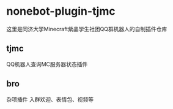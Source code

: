 # nonebot-plugin-tjmc
这里是同济大学Minecraft紫晶学生社团QQ群机器人的自制插件仓库
## tjmc
QQ机器人查询MC服务器状态插件
## bro
杂项插件
入群欢迎、表情包、视频等
